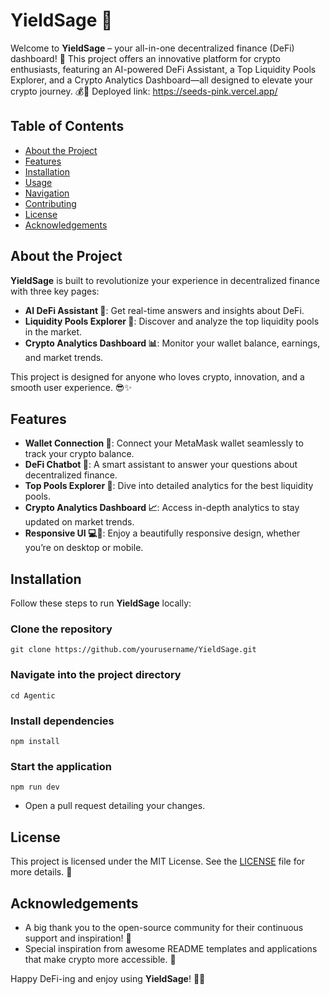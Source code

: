 
# YieldSage 🚀

Welcome to **YieldSage** – your all-in-one decentralized finance (DeFi) dashboard! 🎉 This project offers an innovative platform for crypto enthusiasts, featuring an AI-powered DeFi Assistant, a Top Liquidity Pools Explorer, and a Crypto Analytics Dashboard—all designed to elevate your crypto journey. 💰🤖
Deployed  link: https://seeds-pink.vercel.app/
## Table of Contents
- [About the Project](#about-the-project)
- [Features](#features)
- [Installation](#installation)
- [Usage](#usage)
- [Navigation](#navigation)
- [Contributing](#contributing)
- [License](#license)
- [Acknowledgements](#acknowledgements)

## About the Project
**YieldSage** is built to revolutionize your experience in decentralized finance with three key pages:
- **AI DeFi Assistant 🤖**: Get real-time answers and insights about DeFi.
- **Liquidity Pools Explorer 🌊**: Discover and analyze the top liquidity pools in the market.
- **Crypto Analytics Dashboard 📊**: Monitor your wallet balance, earnings, and market trends.

This project is designed for anyone who loves crypto, innovation, and a smooth user experience. 😎✨

## Features
- **Wallet Connection 🔗**: Connect your MetaMask wallet seamlessly to track your crypto balance.
- **DeFi Chatbot 🤖**: A smart assistant to answer your questions about decentralized finance.
- **Top Pools Explorer 🌊**: Dive into detailed analytics for the best liquidity pools.
- **Crypto Analytics Dashboard 📈**: Access in-depth analytics to stay updated on market trends.
- **Responsive UI 💻📱**: Enjoy a beautifully responsive design, whether you’re on desktop or mobile.

## Installation
Follow these steps to run **YieldSage** locally:

### Clone the repository
```git clone https://github.com/yourusername/YieldSage.git```

### Navigate into the project directory
```cd Agentic```

### Install dependencies
```npm install```

### Start the application
```npm run dev```


 - Open a pull request detailing your changes.

## License
This project is licensed under the MIT License. See the [LICENSE](LICENSE) file for more details. 📄

## Acknowledgements
- A big thank you to the open-source community for their continuous support and inspiration! 🎉  
- Special inspiration from awesome README templates and applications that make crypto more accessible. 🌟

Happy DeFi-ing and enjoy using **YieldSage**! 💸🚀
